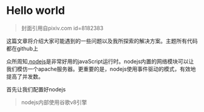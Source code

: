 # Hello world

>封面引用自pixiv.com id=8182383

这篇文章将介绍大家可能遇到的一些问题以及我所探索的解决方案。主题所有代码都在github上  

众所周知,[nodejs](http://nodejs.cn)是非常好用的javaScript运行时。nodejs内置的网络模块可以让我们模仿一个apache服务器。更重要的是，nodejs使用事件驱动的模式，有效地提高了并发数。  

首先让我们配置好nodejs

>nodejs内部使用谷歌v8引擎

